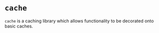 # `cache`

`cache` is a caching library which allows functionality to be decorated onto
basic caches.

